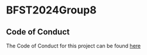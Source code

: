 # BFST2024Group8

## Code of Conduct
The Code of Conduct for this project can be found [here](CODE_OF_CONDUCT.md)
